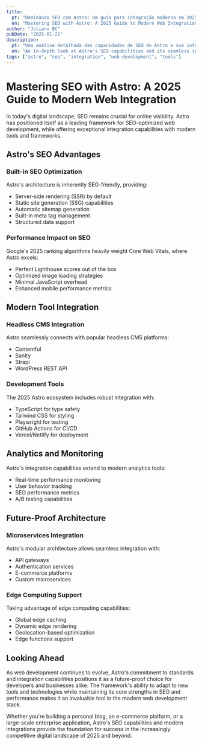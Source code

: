 ```yaml
---
title:
  pt: "Dominando SEO com Astro: Um guia para integração moderna em 2025"
  en: "Mastering SEO with Astro: A 2025 Guide to Modern Web Integration"
author: "Juliano BC"
pubDate: "2025-01-22"
description:
  pt: "Uma análise detalhada das capacidades de SEO do Astro e sua integração perfeita com ferramentas modernas de desenvolvimento web em 2025"
  en: "An in-depth look at Astro's SEO capabilities and its seamless integration with modern web development tools in 2025"
tags: ["astro", "seo", "integration", "web-development", "tools"]
---
```


# Mastering SEO with Astro: A 2025 Guide to Modern Web Integration

In today's digital landscape, SEO remains crucial for online visibility. Astro has positioned itself as a leading framework for SEO-optimized web development, while offering exceptional integration capabilities with modern tools and frameworks.

## Astro's SEO Advantages

### Built-in SEO Optimization
Astro's architecture is inherently SEO-friendly, providing:
- Server-side rendering (SSR) by default
- Static site generation (SSG) capabilities
- Automatic sitemap generation
- Built-in meta tag management
- Structured data support

### Performance Impact on SEO
Google's 2025 ranking algorithms heavily weight Core Web Vitals, where Astro excels:
- Perfect Lighthouse scores out of the box
- Optimized image loading strategies
- Minimal JavaScript overhead
- Enhanced mobile performance metrics

## Modern Tool Integration

### Headless CMS Integration
Astro seamlessly connects with popular headless CMS platforms:
- Contentful
- Sanity
- Strapi
- WordPress REST API

### Development Tools
The 2025 Astro ecosystem includes robust integration with:
- TypeScript for type safety
- Tailwind CSS for styling
- Playwright for testing
- GitHub Actions for CI/CD
- Vercel/Netlify for deployment

## Analytics and Monitoring

Astro's integration capabilities extend to modern analytics tools:
- Real-time performance monitoring
- User behavior tracking
- SEO performance metrics
- A/B testing capabilities

## Future-Proof Architecture

### Microservices Integration
Astro's modular architecture allows seamless integration with:
- API gateways
- Authentication services
- E-commerce platforms
- Custom microservices

### Edge Computing Support
Taking advantage of edge computing capabilities:
- Global edge caching
- Dynamic edge rendering
- Geolocation-based optimization
- Edge functions support

## Looking Ahead

As web development continues to evolve, Astro's commitment to standards and integration capabilities positions it as a future-proof choice for developers and businesses alike. The framework's ability to adapt to new tools and technologies while maintaining its core strengths in SEO and performance makes it an invaluable tool in the modern web development stack.

Whether you're building a personal blog, an e-commerce platform, or a large-scale enterprise application, Astro's SEO capabilities and modern integrations provide the foundation for success in the increasingly competitive digital landscape of 2025 and beyond.